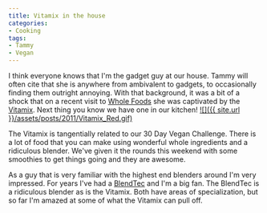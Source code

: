 ```yaml
---
title: Vitamix in the house
categories:
- Cooking
tags:
- Tammy
- Vegan
---
```


I think everyone knows that I'm the gadget guy at our house. Tammy will often cite that she is anywhere from ambivalent to gadgets, to occasionally finding them outright annoying. With that background, it was a bit of a shock that on a recent visit to [Whole Foods](http://www.wholefoodsmarket.com/) she was captivated by the [Vitamix](http://vitamix.com/). Next thing you know we have one in our kitchen!
[![]({{ site.url }}/assets/posts/2011/Vitamix_Red.gif)](http://vitamix.com/)

The Vitamix is tangentially related to our 30 Day Vegan Challenge. There is a lot of food that you can make using wonderful whole ingredients and a ridiculous blender. We've given it the rounds this weekend with some smoothies to get things going and they are awesome.

As a guy that is very familiar with the highest end blenders around I'm very impressed. For years I've had a [BlendTec](http://www.blendtec.com/) and I'm a big fan. The BlendTec is a ridiculous blender as is the Vitamix. Both have areas of specialization, but so far I'm amazed at some of what the Vitamix can pull off.
